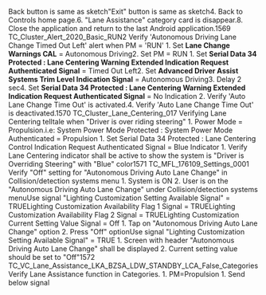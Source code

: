 Back button is same as sketch"Exit" button is same as sketch4. Back to Controls home page.6. "Lane Assistance" category card is disappear.8. Close the application and return to the last Android application.1569 TC_Cluster_Alert_2020_Basic_RUN2 Verify 'Autonomous Driving Lane Change Timed Out Left' alert when PM = 'RUN' 1. Set **Lane Change Warnings CAL** = Autonomous Driving2. Set PM = RUN 1. Set **Serial Data 34 Protected : Lane Centering Warning Extended Indication Request Authenticated Signal** = Timed Out Left2. Set **Advanced Driver Assist Systems Trim Level Indication Signal** = Autonomous Driving3. Delay 2 sec4. Set **Serial Data 34 Protected : Lane Centering Warning Extended Indication Request Authenticated Signal** = No Indication 2. Verify 'Auto Lane Change Time Out' is activated.4. Verify 'Auto Lane Change Time Out' is deactivated.1570 TC_Cluster_Lane_Centering_017 Verifying Lane Centering telltale when "Driver is over riding steering" 1. Power Mode = Propulsion.i.e: System Power Mode Protected : System Power Mode Authenticated = Propulsion 1. Set Serial Data 34 Protected : Lane Centering Control Indication Request Authenticated Signal = Blue Indicator 1. Verify Lane Centering indicator shall be active to show the system is "Driver is Overriding Steering" with "Blue" color1571 TC_MFL_176109_Settings_0001 Verify "Off" setting for "Autonomous Driving Auto Lane Change" in Collision/detection systems menu 1. System is ON 2. User is on the "Autonomous Driving Auto Lane Change" under Collision/detection systems menuUse signal "Lighting Customization Setting Available Signal" = TRUELighting Customization Availability Flag 1 Signal = TRUELighting Customization Availability Flag 2 Signal = TRUELighting Customization Current Setting Value Signal = Off 1. Tap on "Autonomous Driving Auto Lane Change" option 2. Press "Off" optionUse signal "Lighting Customization Setting Available Signal" = TRUE 1. Screen with header "Autonomous Driving Auto Lane Change" shall be displayed 2. Current setting value should be set to "Off"1572 TC_VC_Lane_Assistance_LKA_BZSA_LDW_STANDBY_LCA_False_Categories Verify Lane Assistance function in Categories. 1. PM=Propulsion 1. Send below signal